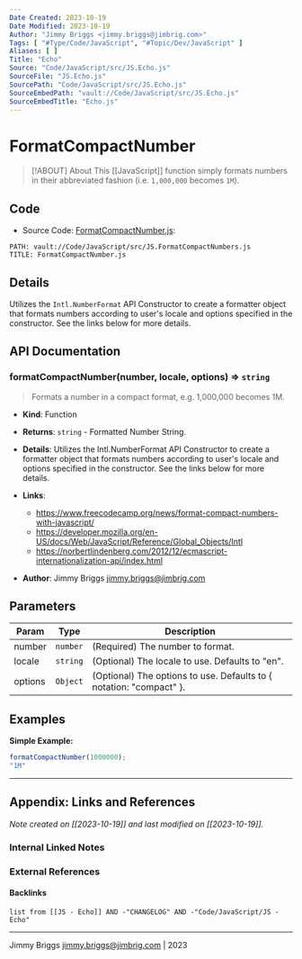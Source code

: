 ```yaml
---
Date Created: 2023-10-19
Date Modified: 2023-10-19
Author: "Jimmy Briggs <jimmy.briggs@jimbrig.com>"
Tags: [ "#Type/Code/JavaScript", "#Topic/Dev/JavaScript" ]
Aliases: [ ]
Title: "Echo"
Source: "Code/JavaScript/src/JS.Echo.js"
SourceFile: "JS.Echo.js"
SourcePath: "Code/JavaScript/src/JS.Echo.js"
SourceEmbedPath: "vault://Code/JavaScript/src/JS.Echo.js"
SourceEmbedTitle: "Echo.js"
---
```


<a name="formatCompactNumber"></a>

# FormatCompactNumber

> [!ABOUT] About
> This [[JavaScript]] function simply formats numbers in their abbreviated fashion (i.e. `1,000,000` becomes `1M`).

## Code

- Source Code: [FormatCompactNumber.js](Code/JavaScript/src/JS.FormatCompactNumbers.js):

```embed-javascript
PATH: vault://Code/JavaScript/src/JS.FormatCompactNumbers.js
TITLE: FormatCompactNumber.js
```

## Details

Utilizes the `Intl.NumberFormat` API Constructor to create a formatter object that formats numbers according to user's locale and options specified in the constructor. See the links below for more details.

## API Documentation

### formatCompactNumber(number, locale, options) ⇒ <code>string</code>

> Formats a number in a compact format, e.g. 1,000,000 becomes 1M.

- **Kind**: Function

- **Returns**: <code>string</code> - Formatted Number String.

- **Details**: Utilizes the Intl.NumberFormat API Constructor to create a formatter object that formats numbers according to user's locale and options specified in the constructor. See the links below for more details.

- **Links**:
	- https://www.freecodecamp.org/news/format-compact-numbers-with-javascript/
	- https://developer.mozilla.org/en-US/docs/Web/JavaScript/Reference/Global_Objects/Intl
	- https://norbertlindenberg.com/2012/12/ecmascript-internationalization-api/index.html

- **Author**: Jimmy Briggs <jimmy.briggs@jimbrig.com>

## Parameters

| Param | Type | Description |
| --- | --- | --- |
| number | <code>number</code> | (Required) The number to format. |
| locale | <code>string</code> | (Optional) The locale to use. Defaults to "en". |
| options | <code>Object</code> | (Optional) The options to use. Defaults to { notation: "compact" }. |

## Examples

**Simple Example:**

```js
formatCompactNumber(1000000);
"1M"
```

***

## Appendix: Links and References

*Note created on [[2023-10-19]] and last modified on [[2023-10-19]].*

### Internal Linked Notes

### External References

#### Backlinks

```dataview
list from [[JS - Echo]] AND -"CHANGELOG" AND -"Code/JavaScript/JS - Echo"
```


***

Jimmy Briggs <jimmy.briggs@jimbrig.com> | 2023
